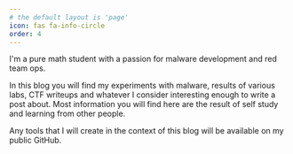 ```yaml
---
# the default layout is 'page'
icon: fas fa-info-circle
order: 4
---
```


I'm a pure math student with a passion for malware development and red team ops.

In this blog you will find my experiments with malware, results of various labs, CTF writeups and whatever I consider interesting enough to write a post about.
Most information you will find here are the result of self study and learning from other people.

Any tools that I will create in the context of this blog will be available on my public GitHub.
